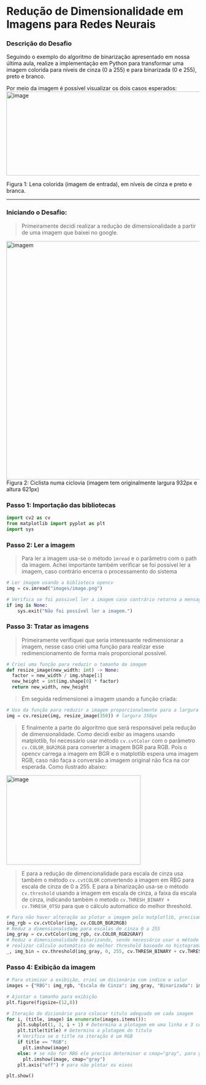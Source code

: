 # Redução de Dimensionalidade em Imagens para Redes Neurais

### Descrição do Desafio
Seguindo o exemplo do algoritmo de binarização apresentado em nossa última aula, realize a implementação em Python para transformar uma imagem colorida para níveis de cinza (0 a 255) e para binarizada (0 e 255), preto e branco.  

 
Por meio da imagem é possível visualizar os dois casos esperados: 
<img width="602" height="219" alt="image" src="https://github.com/user-attachments/assets/18990430-a40e-41f2-b579-dd03e4719a82" />

Figura 1: Lena colorida (imagem de entrada), em níveis de cinza e preto e branca.

---
### Iniciando o Desafio:
> Primeiramente decidi realizar a redução de dimensionalidade a partir de uma imagem que baixei no google.
<img width="932" height="621" alt="imagem" src="https://github.com/user-attachments/assets/87409bdf-0cbb-4559-8a05-7982492e152f" />
Figura 2: Ciclista numa ciclovia (imagem tem originalmente largura 932px e altura 621px)


### Passo 1: Importação das bibliotecas
```python
import cv2 as cv
from matplotlib import pyplot as plt
import sys
```

### Passo 2: Ler a imagem
> Para ler a imagem usa-se o método `imread` e o parâmetro com o path da imagem.
> Achei importante também verificar se foi possível ler a imagem, caso contrário encerra o processamento do sistema
```python
# Ler imagem usando a biblioteca opencv
img = cv.imread("images/image.png")

# Verifica se foi possivel ler a imagem caso contrário retorna a mensagem e encerra aplicação
if img is None:
    sys.exit("Não foi possível ler a imagem.")
```

### Passo 3: Tratar as imagens
> Primeiramente verifiquei que seria interessante redimensionar a imagem, nesse caso criei uma função para realizar esse redimencionamento de forma mais proporcional possível.
```python
# Criei uma função para reduzir o tamanho da imagem
def resize_image(new_width: int) -> None:
  factor = new_width / img.shape[1]
  new_height = int(img.shape[0] * factor)
  return new_width, new_height
```

> Em seguida redimensionei a imagem usando a função criada:
```python
# Uso da função para reduzir a imagem proporcionalmente para a largura 350px
img = cv.resize(img, resize_image(350)) # largura 350px
```

> E finalmente a parte do algoritmo que será responsável pela redução de dimensionalidade.
> Como decidi exibir as imagens usando matplotlib, foi necessário usar método `cv.cvtColor` com o parâmetro `cv.COLOR_BGR2RGB` para converter a imagem BGR para RGB. Pois o opencv carrega a imagem em BGR e o matplotlib espera uma imagem RGB, caso não faça a conversão a imagem original não fica na cor esperada. Como ilustrado abaixo:
<img width="350" height="233" alt="image" src="https://github.com/user-attachments/assets/1816a0c3-17be-4309-8cb4-f2c495b8d807" />

> E para a redução de dimencionalidade para escala de cinza usa também o método `cv.cvtCOLOR` convertendo a imagem em RBG para escala de cinza de 0 a 255.
> E para a binarização usa-se o método `cv.threshold` usando a imagem em escala de cinza, a faixa da escala de cinza,
> indicando também o metodo `cv.THRESH_BINARY + cv.THRESH_OTSU` para que o cálculo automatico do melhor threshold.
```python
# Para não haver alteração ao plotar a imagem pelo matplotlib, precisamos converter a imagem de BGR para RGB
img_rgb = cv.cvtColor(img, cv.COLOR_BGR2RGB)
# Reduz a dimensionalidade para escalas de cinza 0 a 255
img_gray = cv.cvtColor(img_rgb, cv.COLOR_RGB2GRAY)
# Reduz a dimensionalidade binarizando, sendo necessário usar o método OTSU para
# realizar cálculo automático do melhor threshold baseado no histograma da imagem.
_, img_bin = cv.threshold(img_gray, 0, 255, cv.THRESH_BINARY + cv.THRESH_OTSU)
```

### Passo 4: Exibição da imagem
```python
# Para otimizar a exibição, criei um dicionário com indice e valor
images = {"RBG": img_rgb, "Escala de Cinza": img_gray, "Binarizada": img_bin}

# Ajustar o tamanho para exibição
plt.figure(figsize=(12,8))

# Iteração do dicionário para colocar titulo adequado em cada imagem
for i, (title, image) in enumerate(images.items()):
    plt.subplot(1, 3, i + 1) # Determina a plotagem em uma linha e 3 colunas
    plt.title(title) # Determina a plotagem do titulo
    # Verifica se o title na iteração é um RGB 
    if title == "RGB":
      plt.imshow(image)
    else: # se não for RBG ele precisa determinar o cmap="gray", para garantir que apareçam em tons de cinza reais, não em cores estranhas.
      plt.imshow(image, cmap="gray")
    plt.axis("off") # para não plotar os eixos

plt.show()
```










